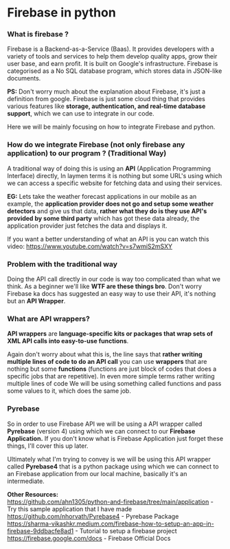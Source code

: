 # Firebase in python

### **What is firebase ?**

Firebase is a Backend-as-a-Service (Baas). It provides developers with a variety of tools and services to help them develop quality apps, grow their user base, and earn profit. It is built on Google's infrastructure. Firebase is categorised as a No SQL database program, which stores data in JSON-like documents.

**PS:** Don't worry much about the explanation about Firebase, it's just a definition from google. Firebase is  just some cloud thing that provides various features like **storage, authentication, and  real-time database support**, which we can use to integrate in our code.

 Here we will be mainly focusing on how to integrate Firebase and python.

### **How do we integrate Firebase (not only firebase any application) to our program ?** (Traditional Way)

A traditional way of doing this is using an **API** (Application Programming Interface) directly,  In laymen terms it is nothing but some URL's using which we can access a specific website for fetching data and using their services.

**EG:** Lets take the weather forecast applications in our mobile as an example, the **application provider does not go and setup some weather detectors** and give us that data, **rather what they do is they use API's provided by some third party** which has got these data already, the application provider just fetches the data and displays it.

If you want a better understanding of what an API is you can watch this video: https://www.youtube.com/watch?v=s7wmiS2mSXY

### **Problem with the traditional way** 

Doing the API call directly in our code is way too complicated than what we think. As a beginner we'll like **WTF are these things bro**. Don't worry Firebase ka docs has suggested an easy way to use their API, it's nothing but an **API Wrapper**.  

### **What are API wrappers?**

**API wrappers** are **language-specific kits or packages that wrap sets of XML API calls into easy-to-use functions**.

Again don't worry about what this is, the line says that **rather writing multiple lines of code to do an API call** you can use **wrappers** that are nothing but some **functions** (functions are just block of codes that does a specific jobs that are repetitive). In even more simple terms rather writing multiple lines of code We will be using something called functions and pass some values to it, which does the same job.

### **Pyrebase**

So in order to use Firebase API we will be using a API wrapper called **Pyrebase** (version 4) using which we can connect to our **Firebase Application.** If you don't know what is Firebase Application just forget these things, I'll cover this up later. 

Ultimately what I'm trying to convey is we will be using this API wrapper called **Pyrebase4** that is a python package using which we can connect to an Firebase application from our local machine, basically it's an intermediate.


<b>Other Resources:</b> <br>
https://github.com/ahn1305/python-and-firebase/tree/main/application - Try this sample application that I have made <br>
https://github.com/nhorvath/Pyrebase4 - Pyrebase Package <br>
https://sharma-vikashkr.medium.com/firebase-how-to-setup-an-app-in-firebase-9ddbacfe8ad1 - Tutorial to setup a firebase project<br>
https://firebase.google.com/docs - Firebase Official Docs








